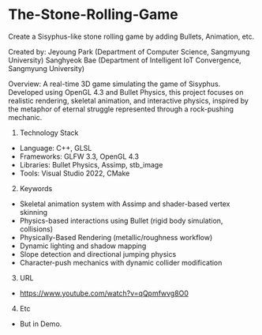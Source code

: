 # The-Stone-Rolling-Game
Create a Sisyphus-like stone rolling game by adding Bullets, Animation, etc.

Created by:
Jeyoung Park (Department of Computer Science, Sangmyung University)
Sanghyeok Bae (Department of Intelligent IoT Convergence, Sangmyung University)

Overview: A real-time 3D game simulating the game of Sisyphus. Developed using OpenGL 4.3 and Bullet Physics, this project focuses on realistic rendering, skeletal animation, and interactive physics, inspired by the metaphor of eternal struggle represented through a rock-pushing mechanic.


1. Technology Stack
  - Language: C++, GLSL
  - Frameworks: GLFW 3.3, OpenGL 4.3
  - Libraries: Bullet Physics, Assimp, stb_image
  - Tools: Visual Studio 2022, CMake

2. Keywords
  - Skeletal animation system with Assimp and shader-based vertex skinning
  - Physics-based interactions using Bullet (rigid body simulation, collisions)
  - Physically-Based Rendering (metallic/roughness workflow)
  - Dynamic lighting and shadow mapping
  - Slope detection and directional jumping physics
  - Character-push mechanics with dynamic collider modification

3. URL
  - https://www.youtube.com/watch?v=qQpmfwvg8O0

4. Etc
  - But in Demo.
